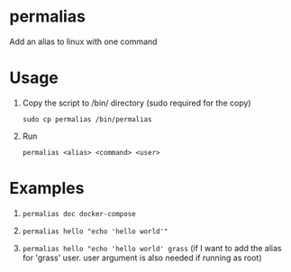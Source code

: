 # permalias
Add an alias to linux with one command

# Usage

1. Copy the script to /bin/ directory (sudo required for the copy)
	
	`sudo cp permalias /bin/permalias`

2. Run

	`permalias <alias> <command> <user>`

# Examples

1. `permalias doc docker-compose`

2. `permalias hello "echo 'hello world'"`

3. `permalias hello "echo 'hello world' grass` (if I want to add the alias for 'grass' user. user argument is also needed if running as root)